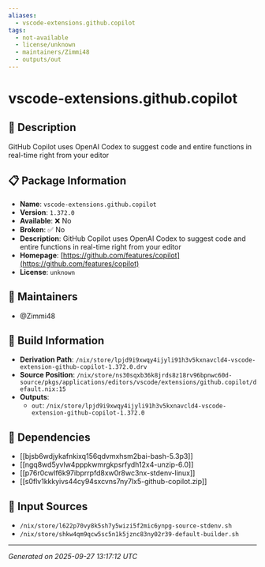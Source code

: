 ```yaml
---
aliases:
  - vscode-extensions.github.copilot
tags:
  - not-available
  - license/unknown
  - maintainers/Zimmi48
  - outputs/out
---
```


# vscode-extensions.github.copilot

## 📝 Description

GitHub Copilot uses OpenAI Codex to suggest code and entire functions in real-time right from your editor

## 📋 Package Information

- **Name**: `vscode-extensions.github.copilot`
- **Version**: `1.372.0`
- **Available**: ❌ No
- **Broken**: ✅ No
- **Description**: GitHub Copilot uses OpenAI Codex to suggest code and entire functions in real-time right from your editor
- **Homepage**: [https://github.com/features/copilot](https://github.com/features/copilot)
- **License**: `unknown`
## 👥 Maintainers

- @Zimmi48


## 🔧 Build Information

- **Derivation Path**: `/nix/store/lpjd9i9xwqy4ijyli91h3v5kxnavcld4-vscode-extension-github-copilot-1.372.0.drv`
- **Source Position**: `/nix/store/ns30sqxb36k8jrds8z18rv96bpnwc60d-source/pkgs/applications/editors/vscode/extensions/github.copilot/default.nix:15`
- **Outputs**:
  - `out`:  `/nix/store/lpjd9i9xwqy4ijyli91h3v5kxnavcld4-vscode-extension-github-copilot-1.372.0`

## 🔗 Dependencies

- [[bjsb6wdjykafnkixq156qdvmxhsm2bai-bash-5.3p3]]
- [[ngq8wd5yvlw4pppkwmrgkpsrfydh12x4-unzip-6.0]]
- [[p76r0cwlf6k97ibprrpfd8xw0r8wc3nx-stdenv-linux]]
- [[s0flv1kkkyivs44cy94sxcvns7ny7lx5-github-copilot.zip]]

## 📁 Input Sources

- `/nix/store/l622p70vy8k5sh7y5wizi5f2mic6ynpg-source-stdenv.sh`
- `/nix/store/shkw4qm9qcw5sc5n1k5jznc83ny02r39-default-builder.sh`

---
*Generated on 2025-09-27 13:17:12 UTC*
